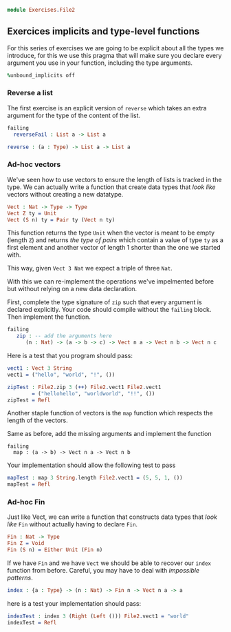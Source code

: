 ```idris
module Exercises.File2
```


## Exercices implicits and type-level functions

For this series of exercises we are going to be explicit about all the types we introduce, for this we use
this pragma that will make sure you declare every argument you use in your function, including the type
arguments.

```idris
%unbound_implicits off
```

### Reverse a list

The first exercise is an explicit version of `reverse` which takes an extra argument for the type of the
content of the list.

```idris
failing
  reverseFail : List a -> List a

reverse : (a : Type) -> List a -> List a
```

### Ad-hoc vectors

We've seen how to use vectors to ensure the length of lists is tracked in the type. We can actually write a function
that create data types that _look like_ vectors without creating a new datatype.

```idris
Vect : Nat -> Type -> Type
Vect Z ty = Unit
Vect (S n) ty = Pair ty (Vect n ty)
```

This function returns the type `Unit` when the vector is meant to be empty (length `Z`) and returns _the type of pairs_
which contain a value of type `ty` as a first element and another vector of length 1 shorter than the one we started
with.

This way, given `Vect 3 Nat` we expect a triple of three `Nat`.

With this we can re-implement the operations we've impelmented before but without relying on a new data declaration.

First, complete the type signature of `zip` such that every argument is declared explicitly. Your code should
compile without the `failing` block. Then implement the function.

```idris
failing
   zip : -- add the arguments here
      (n : Nat) -> (a -> b -> c) -> Vect n a -> Vect n b -> Vect n c
```

Here is a test that you program should pass:

```idris
vect1 : Vect 3 String
vect1 = ("hello", "world", "!", ())

zipTest : File2.zip 3 (++) File2.vect1 File2.vect1
        = ("hellohello", "worldworld", "!!", ())
zipTest = Refl
```

Another staple function of vectors is the `map` function which respects the length of the vectors.

Same as before, add the missing arguments and implement the function

```
failing
  map : (a -> b) -> Vect n a -> Vect n b
```

Your implementation should allow the following test to pass

```idris
mapTest : map 3 String.length File2.vect1 = (5, 5, 1, ())
mapTest = Refl
```

### Ad-hoc Fin

Just like Vect, we can write a function that constructs data types that _look like_ `Fin` without actually having
to declare `Fin`.

```idris
Fin : Nat -> Type
Fin Z = Void
Fin (S n) = Either Unit (Fin n)
```

If we have `Fin` and we have `Vect` we should be able to recover our `index` function from before.
Careful, you may have to deal with _impossible patterns_.

```idris
index : {a : Type} -> (n : Nat) -> Fin n -> Vect n a -> a
```

here is a test your implementation should pass:

```idris
indexTest : index 3 (Right (Left ())) File2.vect1 = "world"
indexTest = Refl
```



